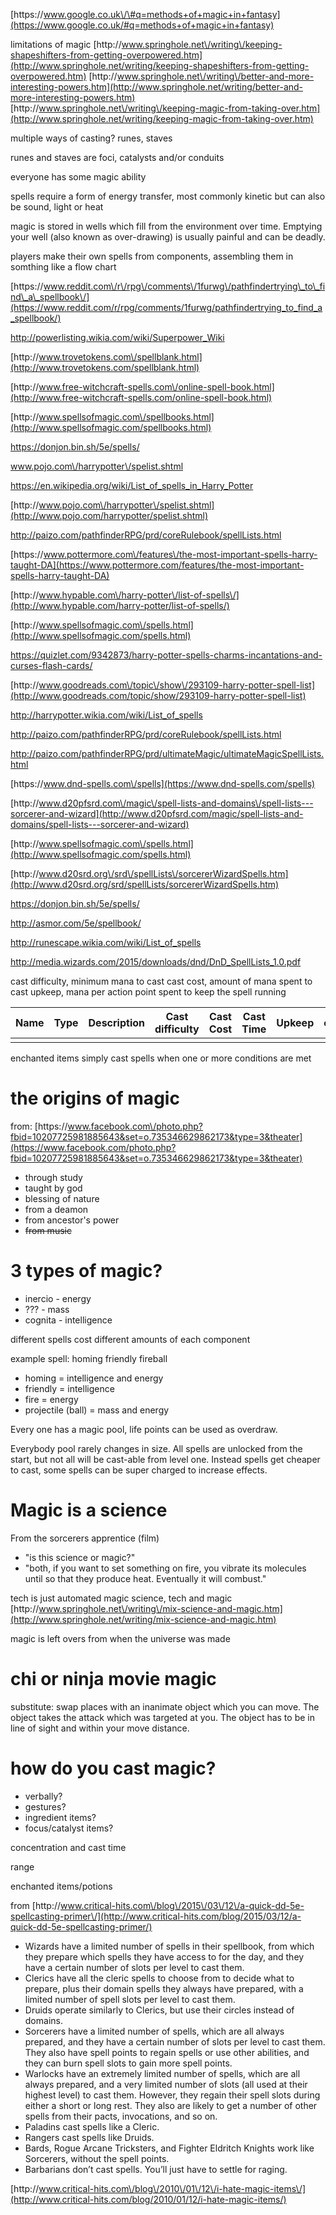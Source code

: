[https:\/\/www.google.co.uk\/\#q=methods+of+magic+in+fantasy](https://www.google.co.uk/#q=methods+of+magic+in+fantasy)

limitations of magic
[http:\/\/www.springhole.net\/writing\/keeping-shapeshifters-from-getting-overpowered.htm](http://www.springhole.net/writing/keeping-shapeshifters-from-getting-overpowered.htm)
[http:\/\/www.springhole.net\/writing\/better-and-more-interesting-powers.htm](http://www.springhole.net/writing/better-and-more-interesting-powers.htm)
[http:\/\/www.springhole.net\/writing\/keeping-magic-from-taking-over.htm](http://www.springhole.net/writing/keeping-magic-from-taking-over.htm)

multiple ways of casting? runes, staves

runes and staves are foci, catalysts and\/or conduits

everyone has some magic ability

spells require a form of energy transfer, most commonly kinetic but can also be sound, light or heat

magic is stored in wells which fill from the environment over time. Emptying your well \(also known as over-drawing\) is usually painful and can be deadly.

players make their own spells from components, assembling them in somthing like a flow chart

[https:\/\/www.reddit.com\/r\/rpg\/comments\/1furwg\/pathfindertrying\_to\_find\_a\_spellbook\/](https://www.reddit.com/r/rpg/comments/1furwg/pathfindertrying_to_find_a_spellbook/)

[http:\/\/powerlisting.wikia.com\/wiki\/Superpower\_Wiki](http://powerlisting.wikia.com/wiki/Superpower_Wiki)

[http:\/\/www.trovetokens.com\/spellblank.html](http://www.trovetokens.com/spellblank.html)

[http:\/\/www.free-witchcraft-spells.com\/online-spell-book.html](http://www.free-witchcraft-spells.com/online-spell-book.html)

[http:\/\/www.spellsofmagic.com\/spellbooks.html](http://www.spellsofmagic.com/spellbooks.html)

[https:\/\/donjon.bin.sh\/5e\/spells\/](https://donjon.bin.sh/5e/spells/)

www.pojo.com\/harrypotter\/spelist.shtml

[https:\/\/en.wikipedia.org\/wiki\/List\_of\_spells\_in\_Harry\_Potter](https://en.wikipedia.org/wiki/List_of_spells_in_Harry_Potter)

[http:\/\/www.pojo.com\/harrypotter\/spelist.shtml](http://www.pojo.com/harrypotter/spelist.shtml)

[http:\/\/paizo.com\/pathfinderRPG\/prd\/coreRulebook\/spellLists.html](http://paizo.com/pathfinderRPG/prd/coreRulebook/spellLists.html)

[https:\/\/www.pottermore.com\/features\/the-most-important-spells-harry-taught-DA](https://www.pottermore.com/features/the-most-important-spells-harry-taught-DA)

[http:\/\/www.hypable.com\/harry-potter\/list-of-spells\/](http://www.hypable.com/harry-potter/list-of-spells/)

[http:\/\/www.spellsofmagic.com\/spells.html](http://www.spellsofmagic.com/spells.html)

[https:\/\/quizlet.com\/9342873\/harry-potter-spells-charms-incantations-and-curses-flash-cards\/](https://quizlet.com/9342873/harry-potter-spells-charms-incantations-and-curses-flash-cards/)

[http:\/\/www.goodreads.com\/topic\/show\/293109-harry-potter-spell-list](http://www.goodreads.com/topic/show/293109-harry-potter-spell-list)

[http:\/\/harrypotter.wikia.com\/wiki\/List\_of\_spells](http://harrypotter.wikia.com/wiki/List_of_spells)

[http:\/\/paizo.com\/pathfinderRPG\/prd\/coreRulebook\/spellLists.html](http://paizo.com/pathfinderRPG/prd/coreRulebook/spellLists.html)

[http:\/\/paizo.com\/pathfinderRPG\/prd\/ultimateMagic\/ultimateMagicSpellLists.html](http://paizo.com/pathfinderRPG/prd/ultimateMagic/ultimateMagicSpellLists.html)

[https:\/\/www.dnd-spells.com\/spells](https://www.dnd-spells.com/spells)

[http:\/\/www.d20pfsrd.com\/magic\/spell-lists-and-domains\/spell-lists---sorcerer-and-wizard](http://www.d20pfsrd.com/magic/spell-lists-and-domains/spell-lists---sorcerer-and-wizard)

[http:\/\/www.spellsofmagic.com\/spells.html](http://www.spellsofmagic.com/spells.html)

[http:\/\/www.d20srd.org\/srd\/spellLists\/sorcererWizardSpells.htm](http://www.d20srd.org/srd/spellLists/sorcererWizardSpells.htm)

[https:\/\/donjon.bin.sh\/5e\/spells\/](https://donjon.bin.sh/5e/spells/)

[http:\/\/asmor.com\/5e\/spellbook\/](http://asmor.com/5e/spellbook/)

[http:\/\/runescape.wikia.com\/wiki\/List\_of\_spells](http://runescape.wikia.com/wiki/List_of_spells)

[http:\/\/media.wizards.com\/2015\/downloads\/dnd\/DnD\_SpellLists\_1.0.pdf](http://media.wizards.com/2015/downloads/dnd/DnD_SpellLists_1.0.pdf)

cast difficulty, minimum mana to cast
cast cost, amount of mana spent to cast
upkeep, mana per action point spent to keep the spell running

| Name | Type | Description | Cast difficulty | Cast Cost | Cast Time | Upkeep | overcharge |
| --- | --- | --- | --- | --- | --- | --- | --- |
|  |  |  |  |  |  |  |  |

enchanted items simply cast spells when one or more conditions are met

# the origins of magic

from: [https:\/\/www.facebook.com\/photo.php?fbid=10207725981885643&set=o.735346629862173&type=3&theater](https://www.facebook.com/photo.php?fbid=10207725981885643&set=o.735346629862173&type=3&theater)

* through study
* taught by god
* blessing of nature
* from a deamon
* from ancestor's power
* ~~from music~~

# 3 types of magic?

* inercio - energy
* ??? - mass
* cognita - intelligence

different spells cost different amounts of each component

example spell: homing friendly fireball

* homing = intelligence and energy
* friendly = intelligence
* fire = energy
* projectile \(ball\) = mass and energy

Every one has a magic pool, life points can be used as overdraw.

Everybody pool rarely changes in size. All spells are unlocked from the start, but not all will be cast-able from level one. Instead spells get cheaper to cast, some spells can be super charged to increase effects.

# Magic is a science

From the sorcerers apprentice \(film\)

* "is this science or magic?"
* "both, if you want to set something on fire, you vibrate its molecules until so that they produce heat. Eventually it will combust."

tech is just automated magic
science, tech and magic [http:\/\/www.springhole.net\/writing\/mix-science-and-magic.htm](http://www.springhole.net/writing/mix-science-and-magic.htm)

magic is left overs from when the universe was made

# chi or ninja movie magic

substitute: swap places with an inanimate object which you can move. The object takes the attack which was targeted at you. The object has to be in line of sight and within your move distance.

# how do you cast magic?

* verbally?
* gestures?
* ingredient items?
* focus\/catalyst items?

concentration and cast time

range

enchanted items\/potions

from [http:\/\/www.critical-hits.com\/blog\/2015\/03\/12\/a-quick-dd-5e-spellcasting-primer\/](http://www.critical-hits.com/blog/2015/03/12/a-quick-dd-5e-spellcasting-primer/)

* Wizards have a limited number of spells in their spellbook, from which they prepare which spells they have access to for the day, and they have a certain number of slots per level to cast them.
* Clerics have all the cleric spells to choose from to decide what to prepare, plus their domain spells they always have prepared, with a limited number of spell slots per level to cast them.
* Druids operate similarly to Clerics, but use their circles instead of domains.
* Sorcerers have a limited number of spells, which are all always prepared, and they have a certain number of slots per level to cast them. They also have spell points to regain spells or use other abilities, and they can burn spell slots to gain more spell points.
* Warlocks have an extremely limited number of spells, which are all always prepared, and a very limited number of slots \(all used at their highest level\) to cast them. However, they regain their spell slots during either a short or long rest. They also are likely to get a number of other spells from their pacts, invocations, and so on.
* Paladins cast spells like a Cleric.
* Rangers cast spells like Druids.
* Bards, Rogue Arcane Tricksters, and Fighter Eldritch Knights work like Sorcerers, without the spell points.
* Barbarians don’t cast spells. You’ll just have to settle for raging.

[http:\/\/www.critical-hits.com\/blog\/2010\/01\/12\/i-hate-magic-items\/](http://www.critical-hits.com/blog/2010/01/12/i-hate-magic-items/)

